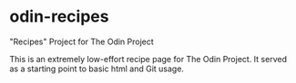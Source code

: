 # odin-recipes
"Recipes" Project for The Odin Project

This is an extremely low-effort recipe page for The Odin Project.
It served as a starting point to basic html and Git usage.
